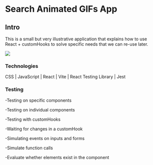 # Search Animated GIFs App

## Intro

This is a small but very illustrative application that explains how to use React + customHooks to solve specific needs that we can re-use later.

![](https://media.giphy.com/media/gw3IWyGkC0rsazTi/giphy.gif) 




### Technologies

CSS | JavaScript | React | Vite | React Testing Library | Jest


### Testing

-Testing on specific components

-Testing on individual components

-Testing with customHooks

-Waiting for changes in a customHook

-Simulating events on inputs and forms

-Simulate function calls

-Evaluate whether elements exist in the component




